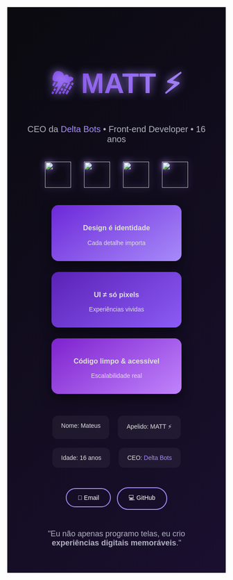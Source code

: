 <!-- Fundo gradiente animado -->
<div style="background: linear-gradient(135deg, #0a0a0f, #1a0f2f); padding: 40px; font-family: 'Poppins', sans-serif; color: #e0e0e0;">

  <!-- Nome com efeito neon e símbolo -->
  <h1 style="text-align:center; font-size:64px; background: linear-gradient(90deg,#6d28d9,#a78bfa); -webkit-background-clip: text; color: transparent; text-shadow: 0 0 20px rgba(167,139,250,0.8);">
    ⛈ MATT ⚡
  </h1>
  <p style="text-align:center; font-size:20px; color:#b0b0c0; margin-top:-10px;">
    CEO da <a href="https://delta-bots-pit.webnode.page" style="color:#a78bfa; text-decoration:none;">Delta Bots</a> • Front-end Developer • 16 anos
  </p>

  <!-- Stack com ícones transparentes -->
  <div style="display:flex; justify-content:center; gap:30px; flex-wrap:wrap; margin:40px 0;">
    <img src="https://cdn.jsdelivr.net/gh/devicons/devicon/icons/html5/html5-original.svg" width="60" style="transition: transform 0.3s; filter: drop-shadow(0 0 8px #a78bfa);" onmouseover="this.style.transform='scale(1.2)'" onmouseout="this.style.transform='scale(1)'">
    <img src="https://cdn.jsdelivr.net/gh/devicons/devicon/icons/css3/css3-original.svg" width="60" style="transition: transform 0.3s; filter: drop-shadow(0 0 8px #a78bfa);" onmouseover="this.style.transform='scale(1.2)'" onmouseout="this.style.transform='scale(1)'">
    <img src="https://cdn.jsdelivr.net/gh/devicons/devicon/icons/javascript/javascript-original.svg" width="60" style="transition: transform 0.3s; filter: drop-shadow(0 0 8px #a78bfa);" onmouseover="this.style.transform='scale(1.2)'" onmouseout="this.style.transform='scale(1)'">
    <img src="https://cdn.jsdelivr.net/gh/devicons/devicon/icons/react/react-original.svg" width="60" style="transition: transform 0.3s; filter: drop-shadow(0 0 8px #a78bfa);" onmouseover="this.style.transform='scale(1.2)'" onmouseout="this.style.transform='scale(1)'">
  </div>

  <!-- Cards de filosofia -->
  <div style="display:flex; justify-content:center; flex-wrap:wrap; gap:25px; margin-bottom:50px;">
    <div style="background: linear-gradient(145deg,#6d28d9,#a78bfa); border-radius:16px; padding:20px; width:260px; text-align:center; box-shadow:0 10px 25px rgba(0,0,0,0.5); transition: transform 0.3s;" onmouseover="this.style.transform='translateY(-8px)'" onmouseout="this.style.transform='translateY(0)'">
      <h3>Design é identidade</h3>
      <p>Cada detalhe importa</p>
    </div>
    <div style="background: linear-gradient(145deg,#5b21b6,#8b5cf6); border-radius:16px; padding:20px; width:260px; text-align:center; box-shadow:0 10px 25px rgba(0,0,0,0.5); transition: transform 0.3s;" onmouseover="this.style.transform='translateY(-8px)'" onmouseout="this.style.transform='translateY(0)'">
      <h3>UI ≠ só pixels</h3>
      <p>Experiências vividas</p>
    </div>
    <div style="background: linear-gradient(145deg,#7e22ce,#c084fc); border-radius:16px; padding:20px; width:260px; text-align:center; box-shadow:0 10px 25px rgba(0,0,0,0.5); transition: transform 0.3s;" onmouseover="this.style.transform='translateY(-8px)'" onmouseout="this.style.transform='translateY(0)'">
      <h3>Código limpo & acessível</h3>
      <p>Escalabilidade real</p>
    </div>
  </div>

  <!-- Sobre mim com efeito glass -->
  <div style="display:flex; justify-content:center; flex-wrap:wrap; gap:20px; margin-bottom:40px;">
    <div style="background: rgba(255,255,255,0.05); backdrop-filter: blur(8px); padding:15px 20px; border-radius:12px;">Nome: Mateus</div>
    <div style="background: rgba(255,255,255,0.05); backdrop-filter: blur(8px); padding:15px 20px; border-radius:12px;">Apelido: MATT ⚡</div>
    <div style="background: rgba(255,255,255,0.05); backdrop-filter: blur(8px); padding:15px 20px; border-radius:12px;">Idade: 16 anos</div>
    <div style="background: rgba(255,255,255,0.05); backdrop-filter: blur(8px); padding:15px 20px; border-radius:12px;">CEO: <a href="https://delta-bots-pit.webnode.page" style="color:#a78bfa; text-decoration:none;">Delta Bots</a></div>
  </div>

  <!-- Botões de contato -->
  <div style="text-align:center;">
    <a href="mailto:mh24092008@gmail.com" style="display:inline-block; padding:12px 25px; margin:5px; border:2px solid #a78bfa; border-radius:30px; color:white; text-decoration:none; transition:0.3s;">📧 Email</a>
    <a href="https://github.com/mateusdeltabots/" style="display:inline-block; padding:12px 25px; margin:5px; border:2px solid #a78bfa; border-radius:30px; color:white; text-decoration:none; transition:0.3s;">💻 GitHub</a>
  </div>

  <!-- Frase final -->
  <p style="text-align:center; font-size:18px; margin-top:40px; color:#b0b0c0;">
    "Eu não apenas programo telas, eu crio <b>experiências digitais memoráveis</b>."
  </p>
</div>
